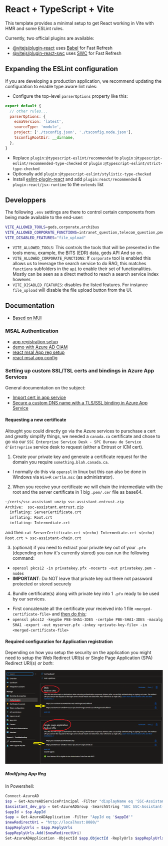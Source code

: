 # React + TypeScript + Vite

This template provides a minimal setup to get React working in Vite with HMR and some ESLint rules.

Currently, two official plugins are available:

- [@vitejs/plugin-react](https://github.com/vitejs/vite-plugin-react/blob/main/packages/plugin-react/README.md) uses [Babel](https://babeljs.io/) for Fast Refresh
- [@vitejs/plugin-react-swc](https://github.com/vitejs/vite-plugin-react-swc) uses [SWC](https://swc.rs/) for Fast Refresh

## Expanding the ESLint configuration

If you are developing a production application, we recommend updating the configuration to enable type aware lint rules:

- Configure the top-level `parserOptions` property like this:

```js
export default {
  // other rules...
  parserOptions: {
    ecmaVersion: 'latest',
    sourceType: 'module',
    project: ['./tsconfig.json', './tsconfig.node.json'],
    tsconfigRootDir: __dirname,
  },
}
```

- Replace `plugin:@typescript-eslint/recommended` to `plugin:@typescript-eslint/recommended-type-checked` or `plugin:@typescript-eslint/strict-type-checked`
- Optionally add `plugin:@typescript-eslint/stylistic-type-checked`
- Install [eslint-plugin-react](https://github.com/jsx-eslint/eslint-plugin-react) and add `plugin:react/recommended` & `plugin:react/jsx-runtime` to the `extends` list

## Developpers

The following `.env` settings are there to control certain components from being made available to the end-user: 

```bash
VITE_ALLOWED_TOOLS=geds,corporate,archibus
VITE_ALLOWED_CORPORATE_FUNCTIONS=intranet_question,telecom_question,pmcoe_question
VITE_DISABLED_FEATURES="file_upload"
```

* `VITE_ALLOWED_TOOLS`: This controls the tools that will be presented in the tools menu, example, the BITS (EDR) data,
geds API And so on.
* `VITE_ALLOWED_CORPORATE_FUNCTIONS`: If `corporate` tool is enabled this allows us to leverage the search service to do
RAG, this matches `functions` subfolders in the `api` to enable their set of functionalities. Mostly can be seen as a
direct method to reach a search service index however.
* `VITE_DISABLED_FEATURES`: disables the listed features. For instance `file_upload` will disable the file upload button
from the UI.

## Documentation

- [Based on MUI](https://mui.com/material-ui/all-components/)

### MSAL Authentication

- [app registration setup](https://learn.microsoft.com/en-us/entra/identity-platform/scenario-spa-app-registration)
- [demo with Azure AD CIAM](https://learn.microsoft.com/en-us/samples/azure-samples/ms-identity-ciam-javascript-tutorial/ms-identity-ciam-javascript-tutorial-1-sign-in-react/)
- [react msal App reg setup](https://learn.microsoft.com/en-us/entra/identity-platform/tutorial-single-page-app-react-register-app)
- [react msal app config](https://learn.microsoft.com/en-us/entra/identity-platform/tutorial-single-page-app-react-prepare-spa?tabs=visual-studio)

### Setting up custom SSL/TSL certs and bindings in Azure App Services

General documentation on the subject: 

* [Import cert in app service](https://learn.microsoft.com/en-us/azure/app-service/configure-ssl-certificate?tabs=apex#import-an-app-service-certificate)
* [Secure a custom DNS name with a TLS/SSL binding in Azure App Service](https://learn.microsoft.com/en-us/azure/app-service/configure-ssl-certificate?tabs=apex#private-certificate-requirements)

#### Requesting a new certificate

Altought you could directly go via the Azure services to purschase a cert and greatly simplify things, we needed a `canada.ca` certificate
and chose to go via our `SSC Enterprise Service Desk - SPC Bureau de Service d'Entreprise` service desk to request (either a Entrust or ICM cert).

1. Create your private key and generate a certificate request for the domain you require `something.blah.canada.ca`. 
  * I normally do this via `openssl` in linux but this can also be done in Windows via `Win+R` `certlm.msc` (as administrator).
2. When you receive your certificate we will chain the intermediate with the root and the server certificate in 1 big `.pem/.cer` file as base64.

```bash
~/certs/ssc-assistant unzip ssc-assistant.entrust.zip
Archive:  ssc-assistant.entrust.zip
  inflating: ServerCertificate.crt
  inflating: Root.crt
  inflating: Intermediate.crt
```
and then `cat ServerCertificate.crt <(echo) Intermediate.crt <(echo) Root.crt > ssc-assistant-chain.crt`

3. (optional) if you need to extract your private key out of your `.pfx` (depending on how it's currently stored) you can run the following command:
  * `openssl pkcs12 -in privatekey.pfx -nocerts -out privatekey.pem -nodes`
  * **IMPORTANT**: Do NOT leave that private key out there not password protected or stored securely
4. Bundle certificate(s) along with private key into 1 `.pfx` ready to be used by our services.
 * First concatenate all the certificate your received into 1 file `<merged-certificate-file>` and [then do this](https://learn.microsoft.com/en-us/azure/app-service/configure-ssl-certificate?tabs=apex#export-merged-private-certificate-to-pfx);
 * `openssl pkcs12 -keypbe PBE-SHA1-3DES -certpbe PBE-SHA1-3DES -macalg SHA1 -export -out myserver.pfx -inkey <private-key-file> -in <merged-certificate-file>`

#### Required configuration for Application registration

Depending on how you setup the security on the application you might need to setup the Web Redirect URI(s) or Single Page Application (SPA) Redirect URI(s) *or both*:

![App Registration example configuration](../../docs/appregistration.png)

##### Modifying App Reg

In Powershell: 

```powershell
Connect-AzureAD
$sp = Get-AzureADServicePrincipal -Filter "displayName eq 'SSC-Assistant-Dev'"
$assistant_dev_grp = Get-AzureADGroup -SearchString "SEC SSC-Assistant-Dev Enterprise App Users"
$appId = $sp.AppId
$app = Get-AzureADApplication -Filter "AppId eq '$appId'"
$newRedirectUri = "http://localhost:8080/"
$appReplyUrls = $app.ReplyUrls
$appReplyUrls.Add($newRedirectUri)
Set-AzureADApplication -ObjectId $app.ObjectId -ReplyUrls $appReplyUrls
```